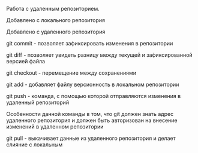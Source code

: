 Работа с удаленным репозиторием.

Добавлено с локального репозитория

Добавлено с удаленного репозитория

git commit - позволяет зафиксировать изменения в репозитории

git diff - позволяет увидеть разницу между текущей и зафиксированной версией файла

git checkout - перемещение между сохранениями

git add - добавляет файлу версионность в локальном репозитории

git push - команда, с помощью которой отправляются изменения в удаленный репозиторий

Особенности данной команды в том, что git должен знать адрес удаленного репозитория и должен быть авторизован на внесение изменений в удаленном репозитории

git pull - выкачивает данные из удаленного репозитория и делает слияние с локальным

